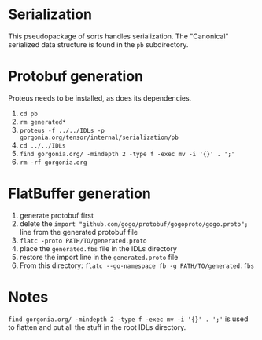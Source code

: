 # Serialization #

This pseudopackage of sorts handles serialization. The "Canonical" serialized data structure is found in the `pb` subdirectory.

# Protobuf generation 

Proteus needs to be installed, as does its dependencies.


1. `cd pb`
2. `rm generated*`
3. `proteus -f ../../IDLs -p gorgonia.org/tensor/internal/serialization/pb`
4. `cd ../../IDLs`
5. `find gorgonia.org/ -mindepth 2 -type f -exec mv -i '{}' . ';'`
6. `rm -rf gorgonia.org`


# FlatBuffer generation
1. generate protobuf first
2. delete the `import "github.com/gogo/protobuf/gogoproto/gogo.proto";` line from the generated protobuf file
3. `flatc -proto PATH/TO/generated.proto`
4. place the `generated.fbs` file in the IDLs directory
4. restore the import line in the `generated.proto` file
5. From this directory: `flatc --go-namespace fb -g PATH/TO/generated.fbs`


# Notes #

`find gorgonia.org/ -mindepth 2 -type f -exec mv -i '{}' . ';'` is used to flatten  and put all the stuff in the root IDLs directory.